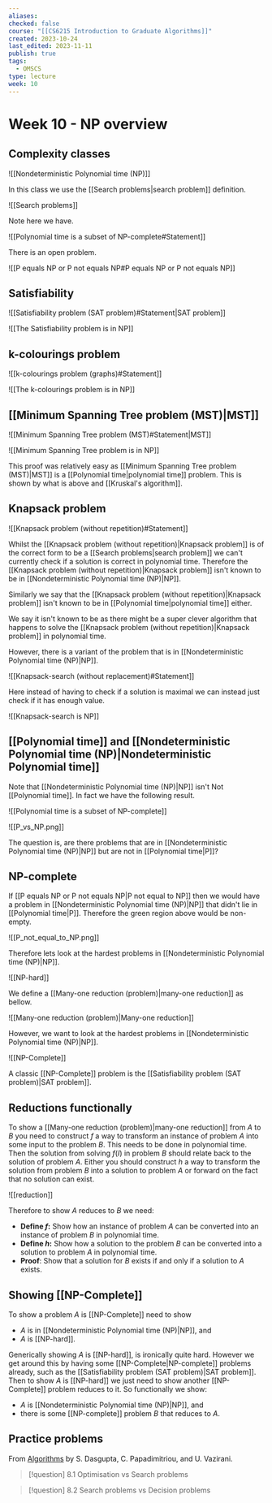 ```yaml
---
aliases: 
checked: false
course: "[[CS6215 Introduction to Graduate Algorithms]]"
created: 2023-10-24
last_edited: 2023-11-11
publish: true
tags:
  - OMSCS
type: lecture
week: 10
---
```

# Week 10 - NP overview

## Complexity classes

![[Nondeterministic Polynomial time (NP)]]

In this class we use the [[Search problems|search problem]] definition.

![[Search problems]]

Note here we have.

![[Polynomial time is a subset of NP-complete#Statement]]

There is an open problem.

![[P equals NP or P not equals NP#P equals NP or P not equals NP]]

## Satisfiability

![[Satisfiability problem (SAT problem)#Statement|SAT problem]]

![[The Satisfiability problem is in NP]]

## k-colourings problem

![[k-colourings problem (graphs)#Statement]]

![[The k-colourings problem is in NP]]

## [[Minimum Spanning Tree problem (MST)|MST]]

![[Minimum Spanning Tree problem (MST)#Statement|MST]]

![[Minimum Spanning Tree problem is in NP]]

This proof was relatively easy as [[Minimum Spanning Tree problem (MST)|MST]] is a [[Polynomial time|polynomial time]] problem. This is shown by what is above and [[Kruskal's algorithm]].

## Knapsack problem

![[Knapsack problem (without repetition)#Statement]]

Whilst the [[Knapsack problem (without repetition)|Knapsack problem]] is of the correct form to be a [[Search problems|search problem]] we can't currently check if a solution is correct in polynomial time. Therefore the [[Knapsack problem (without repetition)|Knapsack problem]] isn't known to be in [[Nondeterministic Polynomial time (NP)|NP]].

Similarly we say that the [[Knapsack problem (without repetition)|Knapsack problem]] isn't known to be in [[Polynomial time|polynomial time]] either.

We say it isn't known to be as there might be a super clever algorithm that happens to solve the [[Knapsack problem (without repetition)|Knapsack problem]] in polynomial time.

However, there is a variant of the problem that is in [[Nondeterministic Polynomial time (NP)|NP]].

![[Knapsack-search (without replacement)#Statement]]

Here instead of having to check if a solution is maximal we can instead just check if it has enough value.

![[Knapsack-search is NP]]

## [[Polynomial time]] and [[Nondeterministic Polynomial time (NP)|Nondeterministic Polynomial time]]

Note that [[Nondeterministic Polynomial time (NP)|NP]] isn't Not [[Polynomial time]]. In fact we have the following result.

![[Polynomial time is a subset of NP-complete]]

![[P_vs_NP.png]]

The question is, are there problems that are in [[Nondeterministic Polynomial time (NP)|NP]] but are not in [[Polynomial time|P]]?

## NP-complete

If [[P equals NP or P not equals NP|P not equal to NP]] then we would have a problem in [[Nondeterministic Polynomial time (NP)|NP]] that didn't lie in [[Polynomial time|P]]. Therefore the green region above would be non-empty.

![[P_not_equal_to_NP.png]]

Therefore lets look at the hardest problems in [[Nondeterministic Polynomial time (NP)|NP]].

![[NP-hard]]

We define a [[Many-one reduction (problem)|many-one reduction]] as bellow.

![[Many-one reduction (problem)|Many-one reduction]]

However, we want to look at the hardest problems in [[Nondeterministic Polynomial time (NP)|NP]].

![[NP-Complete]]

A classic [[NP-Complete]] problem is the [[Satisfiability problem (SAT problem)|SAT problem]].

## Reductions functionally

To show a [[Many-one reduction (problem)|many-one reduction]] from $A$ to $B$ you need to construct $f$ a way to transform an instance of problem $A$ into some input to the problem $B$. This needs to be done in polynomial time. Then the solution from solving $f(I)$ in problem $B$ should relate back to the solution of problem $A$. Either you should construct $h$ a way to transform the solution from problem $B$ into a solution to problem $A$ or forward on the fact that no solution can exist.

![[reduction]]

Therefore to show $A$ reduces to $B$ we need:
- **Define $f$:** Show how an instance of problem $A$ can be converted into an instance of problem $B$ in polynomial time.
- **Define $h$:** Show how a solution to the problem $B$ can be converted into a solution to problem $A$ in polynomial time.
- **Proof**: Show that a solution for $B$ exists if and only if a solution to $A$ exists.

## Showing [[NP-Complete]]

To show a problem $A$ is [[NP-Complete]] need to show
- $A$ is in [[Nondeterministic Polynomial time (NP)|NP]], and
- $A$ is [[NP-hard]].

Generically showing $A$ is [[NP-hard]], is ironically quite hard. However we get around this by having some [[NP-Complete|NP-complete]] problems already, such as the [[Satisfiability problem (SAT problem)|SAT problem]]. Then to show $A$ is [[NP-hard]] we just need to show another [[NP-Complete]] problem reduces to it. So functionally we show:

- $A$ is [[Nondeterministic Polynomial time (NP)|NP]], and
- there is some [[NP-complete]] problem $B$ that reduces to $A$.

## Practice problems

From [Algorithms](http://algorithmics.lsi.upc.edu/docs/Dasgupta-Papadimitriou-Vazirani.pdf) by S. Dasgupta, C. Papadimitriou, and U. Vazirani.

>[!question] 8.1 Optimisation vs Search problems

>[!question] 8.2 Search problems vs Decision problems


